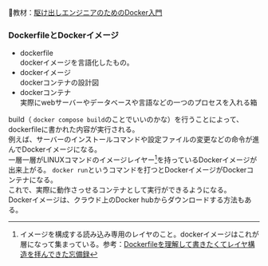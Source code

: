 :open_book:教材：[駆け出しエンジニアのためのDocker入門](https://www.udemy.com/course/docker-startup/?couponCode=PLOYALTY0923)

### DockerfileとDockerイメージ

- dockerfile  
  dockerイメージを言語化したもの。
- dockerイメージ  
  dockerコンテナの設計図
- dockerコンテナ  
  実際にwebサーバーやデータベースや言語などの一つのプロセスを入れる箱

build（ `docker compose build`のことでいいのかな）を行うことによって、dockerfileに書かれた内容が実行される。  
例えば、サーバーのインストールコマンドや設定ファイルの変更などの命令が進んでDockerイメージになる。  
一層一層がLINUXコマンドのイメージレイヤー[^1]を持っているDockerイメージが出来上がる。 
`docker run`というコマンドを打つとDockerイメージがDockerコンテナになる。  
これで、実際に動作さっせるコンテナとして実行ができるようになる。  
Dockerイメージは、クラウド上のDocker hubからダウンロードする方法もある。  

[^1]:イメージを構成する読み込み専用のレイヤのこと。dockerイメージはこれが層になって集まっている。参考：[Dockerfileを理解して書きたくてレイヤ構造を拝んできた忘備録](https://qiita.com/marumeru/items/5b9d19508fa649d060a7)
